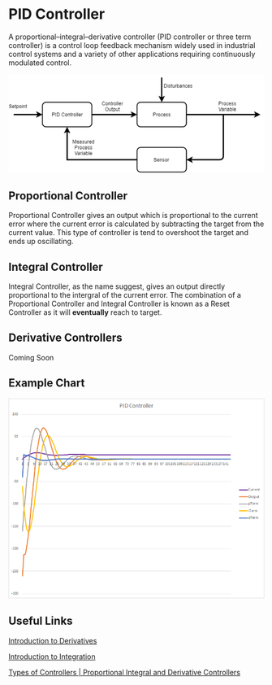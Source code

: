 # PID Controller

A proportional–integral–derivative controller (PID controller or three term controller) is a control loop feedback mechanism widely used in industrial control systems and a variety of other applications requiring continuously modulated control.

![](https://github.com/barend-erasmus/pid-controller/raw/master/images/diagram.png)

## Proportional Controller

Proportional Controller gives an output which is proportional to the current error where the current error is calculated by subtracting the target from the current value. This type of controller is tend to overshoot the target and ends up oscillating.

## Integral Controller

Integral Controller, as the name suggest, gives an output directly proportional to the intergral of the current error. The combination of a Proportional Controller and Integral Controller is known as a Reset Controller as it will **eventually** reach to target.

## Derivative Controllers

Coming Soon

## Example Chart
![](https://github.com/barend-erasmus/pid-controller/raw/master/images/chart.png)

## Useful Links

[Introduction to Derivatives](https://www.mathsisfun.com/calculus/derivatives-introduction.html)

[Introduction to Integration](https://www.mathsisfun.com/calculus/integration-introduction.html)

[Types of Controllers | Proportional Integral and Derivative Controllers](https://www.electrical4u.com/types-of-controllers-proportional-integral-derivative-controllers/)


